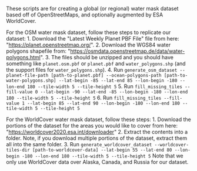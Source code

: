 These scripts are for creating a global (or regional) water mask dataset based off of OpenStreetMaps, and optionally augmented by ESA WorldCover.

For the OSM water mask dataset, follow these steps to replicate our dataset:
    1. Download the "Latest Weekly Planet PBF File" file from here: "https://planet.openstreetmap.org/".
    2. Download the WGS84 water polygons shapefile from: "https://osmdata.openstreetmap.de/data/water-polygons.html".
    3. The files should be unzipped and you should have something like `planet.osm.pbf` or `planet.pbf` and `water_polygons.shp` (and the support files for `water_polygons.shp`). 
    4. Run ```generate_osm_dataset --planet-file-path [path-to-planet.pbf] --ocean-polygons-path [path-to-water-polygons.shp] --lat-begin -85 --lat-end 85 --lon-begin -180 --lon-end 180 --tile-width 5 --tile-height 5```
    5. Run ```fill_missing_tiles --fill-value 0 --lat-begin -90 --lat-end -85 --lon-begin -180 --lon-end 180 --tile-width 5 --tile-height 5```
    6. Run ```fill_missing_tiles --fill-value 1 --lat-begin 85 --lat-end 90 --lon-begin -180 --lon-end 180 --tile-width 5 --tile-height 5```

For the WorldCover water mask dataset, follow these steps:
    1. Download the portions of the dataset for the areas you would like to cover from here: "https://worldcover2020.esa.int/downloader"
    2. Extract the contents into a folder. Note, if you download multiple portions of the dataset, extract them all into the same folder.
    3. Run ```generate_worldcover_dataset --worldcover-tiles-dir [path-to-worldcover-data] --lat-begin 55 --lat-end 80 --lon-begin -180 --lon-end 180 --tile-width 5 --tile-height 5```
       Note that we only use WorldCover data over Alaska, Canada, and Russia for our dataset.